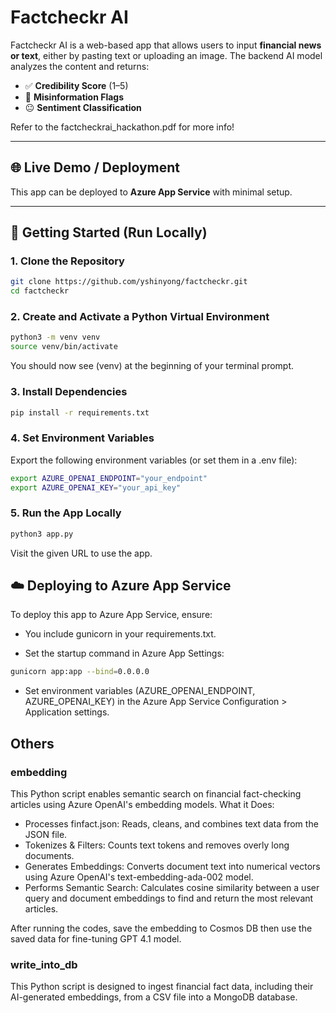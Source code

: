 # Factcheckr AI

Factcheckr AI is a web-based app that allows users to input **financial news or text**, either by pasting text or uploading an image. The backend AI model analyzes the content and returns:

- ✅ **Credibility Score** (1–5)
- 🚨 **Misinformation Flags**
- 😐 **Sentiment Classification**

Refer to the factcheckrai_hackathon.pdf for more info!

---

## 🌐 Live Demo / Deployment

This app can be deployed to **Azure App Service** with minimal setup.

---

## 🚀 Getting Started (Run Locally)

### 1. Clone the Repository

```bash
git clone https://github.com/yshinyong/factcheckr.git
cd factcheckr
```

### 2. Create and Activate a Python Virtual Environment

```bash
python3 -m venv venv
source venv/bin/activate
```
You should now see (venv) at the beginning of your terminal prompt.

### 3. Install Dependencies
```bash
pip install -r requirements.txt
```

### 4. Set Environment Variables
Export the following environment variables (or set them in a .env file):
```bash
export AZURE_OPENAI_ENDPOINT="your_endpoint"
export AZURE_OPENAI_KEY="your_api_key"
```

### 5. Run the App Locally
```bash
python3 app.py
```
Visit the given URL to use the app.

## ☁️ Deploying to Azure App Service
To deploy this app to Azure App Service, ensure:

- You include gunicorn in your requirements.txt.

- Set the startup command in Azure App Settings:
```bash
gunicorn app:app --bind=0.0.0.0
````

- Set environment variables (AZURE_OPENAI_ENDPOINT, AZURE_OPENAI_KEY) in the Azure App Service Configuration > Application settings.

## Others
### embedding
This Python script enables semantic search on financial fact-checking articles using Azure OpenAI's embedding models. What it Does:
- Processes finfact.json: Reads, cleans, and combines text data from the JSON file.
- Tokenizes & Filters: Counts text tokens and removes overly long documents.
- Generates Embeddings: Converts document text into numerical vectors using Azure OpenAI's text-embedding-ada-002 model.
- Performs Semantic Search: Calculates cosine similarity between a user query and document embeddings to find and return the most relevant articles.

After running the codes, save the embedding to Cosmos DB then use the saved data for fine-tuning GPT 4.1 model.

### write_into_db
This Python script is designed to ingest financial fact data, including their AI-generated embeddings, from a CSV file into a MongoDB database.